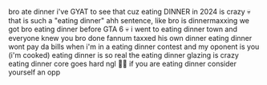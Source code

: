 bro ate dinner
i've GYAT to see that
cuz eating DINNER in 2024 is crazy 💀
that is such a "eating dinner" ahh sentence, like
bro is dinnermaxxing
we got bro eating dinner before GTA 6 💀
i went to eating dinner town and everyone knew you
bro done fannum taxxed his own dinner
eating dinner wont pay da bills
when i'm in a eating dinner contest and my oponent is you (i'm cooked)
eating dinner is so real
the eating dinner glazing is crazy
eating dinner core goes hard ngl 🙏🏻
if you are eating dinner consider yourself an opp
